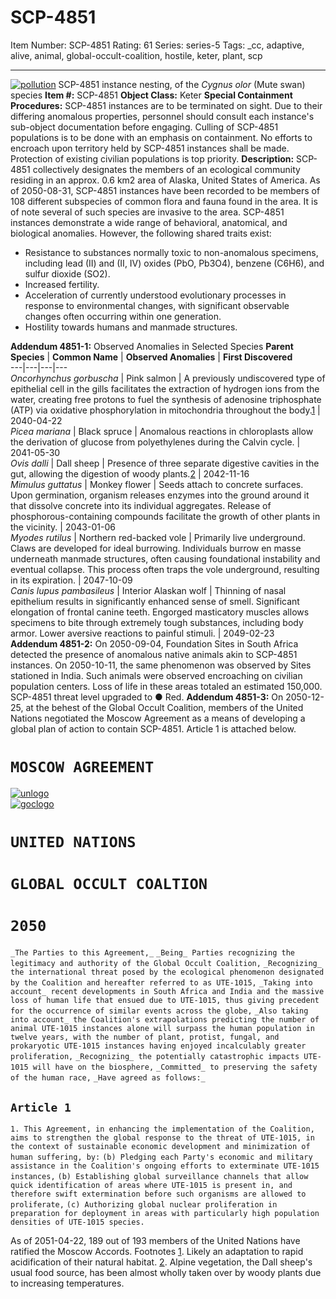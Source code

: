 # SCP-4851
Item Number: SCP-4851
Rating: 61
Series: series-5
Tags: _cc, adaptive, alive, animal, global-occult-coalition, hostile, keter, plant, scp

---

[![pollution](https://scp-wiki.wdfiles.com/local--resized-images/scp-4851/pollution/medium.jpg)](https://scp-wiki.wdfiles.com/local--files/scp-4851/pollution)
SCP-4851 instance nesting, of the _Cygnus olor_ (Mute swan) species
**Item #:** SCP-4851
**Object Class:** Keter
**Special Containment Procedures:** SCP-4851 instances are to be terminated on sight. Due to their differing anomalous properties, personnel should consult each instance's sub-object documentation before engaging.
Culling of SCP-4851 populations is to be done with an emphasis on containment. No efforts to encroach upon territory held by SCP-4851 instances shall be made. Protection of existing civilian populations is top priority.
**Description:** SCP-4851 collectively designates the members of an ecological community residing in an approx. 0.6 km2 area of Alaska, United States of America. As of 2050-08-31, SCP-4851 instances have been recorded to be members of 108 different subspecies of common flora and fauna found in the area. It is of note several of such species are invasive to the area.
SCP-4851 instances demonstrate a wide range of behavioral, anatomical, and biological anomalies. However, the following shared traits exist:
  * Resistance to substances normally toxic to non-anomalous specimens, including lead (II) and (II, IV) oxides (PbO, Pb3O4), benzene (C6H6), and sulfur dioxide (SO2).
  * Increased fertility.
  * Acceleration of currently understood evolutionary processes in response to environmental changes, with significant observable changes often occurring within one generation.
  * Hostility towards humans and manmade structures.

**Addendum 4851-1:** Observed Anomalies in Selected Species
**Parent Species** | **Common Name** | **Observed Anomalies** | **First Discovered**  
---|---|---|---  
_Oncorhynchus gorbuscha_ | Pink salmon | A previously undiscovered type of epithelial cell in the gills facilitates the extraction of hydrogen ions from the water, creating free protons to fuel the synthesis of adenosine triphosphate (ATP) via oxidative phosphorylation in mitochondria throughout the body.[1](javascript:;) | 2040-04-22  
_Picea mariana_ | Black spruce | Anomalous reactions in chloroplasts allow the derivation of glucose from polyethylenes during the Calvin cycle. | 2041-05-30  
_Ovis dalli_ | Dall sheep | Presence of three separate digestive cavities in the gut, allowing the digestion of woody plants.[2](javascript:;) | 2042-11-16  
_Mimulus guttatus_ | Monkey flower | Seeds attach to concrete surfaces. Upon germination, organism releases enzymes into the ground around it that dissolve concrete into its individual aggregates. Release of phosphorous-containing compounds facilitate the growth of other plants in the vicinity. | 2043-01-06  
_Myodes rutilus_ | Northern red-backed vole | Primarily live underground. Claws are developed for ideal burrowing. Individuals burrow en masse underneath manmade structures, often causing foundational instability and eventual collapse. This process often traps the vole underground, resulting in its expiration. | 2047-10-09  
_Canis lupus pambasileus_ | Interior Alaskan wolf | Thinning of nasal epithelium results in significantly enhanced sense of smell. Significant elongation of frontal canine teeth. Engorged masticatory muscles allows specimens to bite through extremely tough substances, including body armor. Lower aversive reactions to painful stimuli. | 2049-02-23  
**Addendum 4851-2:** On 2050-09-04, Foundation Sites in South Africa detected the presence of anomalous native animals akin to SCP-4851 instances. On 2050-10-11, the same phenomenon was observed by Sites stationed in India. Such animals were observed encroaching on civilian population centers. Loss of life in these areas totaled an estimated 150,000.
SCP-4851 threat level upgraded to ● Red.
**Addendum 4851-3:** On 2050-12-25, at the behest of the Global Occult Coalition, members of the United Nations negotiated the Moscow Agreement as a means of developing a global plan of action to contain SCP-4851. Article 1 is attached below.
# `MOSCOW AGREEMENT`
[![unlogo](https://scp-wiki.wdfiles.com/local--resized-images/scp-4851/unlogo/medium.jpg)](https://scp-wiki.wdfiles.com/local--files/scp-4851/unlogo)  
[![goclogo](https://scp-wiki.wdfiles.com/local--resized-images/scp-4851/goclogo/small.jpg)](https://scp-wiki.wdfiles.com/local--files/scp-4851/goclogo)
# `UNITED NATIONS`
# `GLOBAL OCCULT COALTION`
# `2050`
`_The Parties to this Agreement,_`
`_Being_ Parties recognizing the legitimacy and authority of the Global Occult Coalition,`
`_Recognizing_ the international threat posed by the ecological phenomenon designated by the Coalition and hereafter referred to as UTE-1015,`
`_Taking into account_ recent developments in South Africa and India and the massive loss of human life that ensued due to UTE-1015, thus giving precedent for the occurrence of similar events across the globe,`
`_Also taking into account_ the Coalition's extrapolations predicting the number of animal UTE-1015 instances alone will surpass the human population in twelve years, with the number of plant, protist, fungal, and prokaryotic UTE-1015 instances having enjoyed incalculably greater proliferation,`
`_Recognizing_ the potentially catastrophic impacts UTE-1015 will have on the biosphere,`
`_Committed_ to preserving the safety of the human race,`
`_Have agreed as follows:_`
## `Article 1`
`1. This Agreement, in enhancing the implementation of the Coalition, aims to strengthen the global response to the threat of UTE-1015, in the context of sustainable economic development and minimization of human suffering, by:`
`(b) Pledging each Party's economic and military assistance in the Coalition's ongoing efforts to exterminate UTE-1015 instances,`
`(b) Establishing global surveillance channels that allow quick identification of areas where UTE-1015 is present in, and therefore swift extermination before such organisms are allowed to proliferate,`
`(c) Authorizing global nuclear proliferation in preparation for deployment in areas with particularly high population densities of UTE-1015 species.`
  
As of 2051-04-22, 189 out of 193 members of the United Nations have ratified the Moscow Accords. 
Footnotes
[1](javascript:;). Likely an adaptation to rapid acidification of their natural habitat.
[2](javascript:;). Alpine vegetation, the Dall sheep's usual food source, has been almost wholly taken over by woody plants due to increasing temperatures.